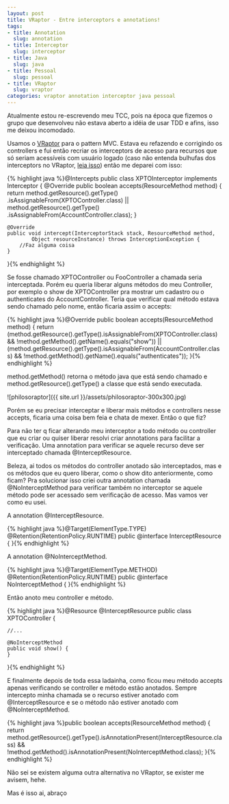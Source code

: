 ```yaml
---
layout: post
title: VRaptor - Entre interceptors e annotations!
tags:
- title: Annotation
  slug: annotation
- title: Interceptor
  slug: interceptor
- title: Java
  slug: java
- title: Pessoal
  slug: pessoal
- title: VRaptor
  slug: vraptor
categories: vraptor annotation interceptor java pessoal
---
```

Atualmente estou re-escrevendo meu TCC, pois na época que fizemos o grupo que desenvolveu não estava aberto a idéia de usar TDD e afins, isso me deixou incomodado.

Usamos o <a href="http://vraptor.caelum.com.br/" target="_blank">VRaptor</a> para o pattern MVC. Estava eu refazendo e corrigindo os controllers e fui então recriar os interceptors de acesso para recursos que só seriam acessíveis com usuário logado (caso não entenda bulhufas dos interceptors no VRaptor, <a href="http://vraptor.caelum.com.br/documentacao/interceptadores/" target="_blank">leia isso</a>) então me deparei com isso:

{% highlight java %}@Intercepts
public class XPTOInterceptor implements Interceptor {
	@Override
	public boolean accepts(ResourceMethod method) {
		return method.getResource().getType()
			     .isAssignableFrom(XPTOController.class) ||
		       method.getResource().getType()
			     .isAssignableFrom(AccountController.class);
	}

	@Override
	public void intercept(InterceptorStack stack, ResourceMethod method,
			Object resourceInstance) throws InterceptionException {
		//Faz alguma coisa
	}
}{% endhighlight %}

Se fosse chamado XPTOController ou FooController a chamada seria interceptada. Porém eu queria liberar alguns métodos do meu Controller, por exemplo o show de XPTOController pra mostrar um cadastro ou o authenticates do AccountController. Teria que verificar qual método estava sendo chamado pelo nome, então ficaria assim o accepts:

{% highlight java %}@Override
public boolean accepts(ResourceMethod method) {
	return (method.getResource().getType().isAssignableFrom(XPTOController.class)
			    && !method.getMethod().getName().equals("show")) ||
	       (method.getResource().getType().isAssignableFrom(AccountController.class)
			    && !method.getMethod().getName().equals("authenticates"));
}{% endhighlight %}

method.getMethod() retorna o método java que está sendo chamado e method.getResource().getType() a classe que está sendo executada.

![philosoraptor]({{ site.url }}/assets/philosoraptor-300x300.jpg)

Porém se eu precisar interceptar e liberar mais métodos e controllers nesse accepts, ficaria uma coisa bem feia e chata de mexer. Então o que fiz?

Para não ter q ficar alterando meu interceptor a todo método ou controller que eu criar ou quiser liberar resolvi criar annotations para facilitar a verificação. Uma annotation para verificar se aquele recurso deve ser interceptado chamada @InterceptResource.

Beleza, ai todos os métodos do controller anotado são interceptados, mas e os métodos que eu quero liberar, como o show dito anteriormente, como ficam? Pra solucionar isso criei outra annotation chamada @NoInterceptMethod para verificar também no interceptor se aquele método pode ser acessado sem verificação de acesso. Mas vamos ver como eu usei.

A annotation @InterceptResource.

{% highlight java %}@Target(ElementType.TYPE)
@Retention(RetentionPolicy.RUNTIME)
public @interface InterceptResource {
}{% endhighlight %}

A annotation @NoInterceptMethod.

{% highlight java %}@Target(ElementType.METHOD)
@Retention(RetentionPolicy.RUNTIME)
public @interface NoInterceptMethod {
}{% endhighlight %}

Então anoto meu controller e método.

{% highlight java %}@Resource
@InterceptResource
public class XPTOController {

	//...

	@NoInterceptMethod
	public void show() {
	}
}{% endhighlight %}

E finalmente depois de toda essa ladainha, como ficou meu método accepts apenas verificando se controller e método estão anotados. Sempre intercepto minha chamada se o recurso estiver anotado com @InterceptResource e se o método não estiver anotado com @NoInterceptMethod.

{% highlight java %}public boolean accepts(ResourceMethod method) {
	return method.getResource().getType().isAnnotationPresent(InterceptResource.class) &&
		!method.getMethod().isAnnotationPresent(NoInterceptMethod.class);
}{% endhighlight %}

Não sei se existem alguma outra alternativa no VRaptor, se exister me avisem, hehe.

Mas é isso ai, abraço
